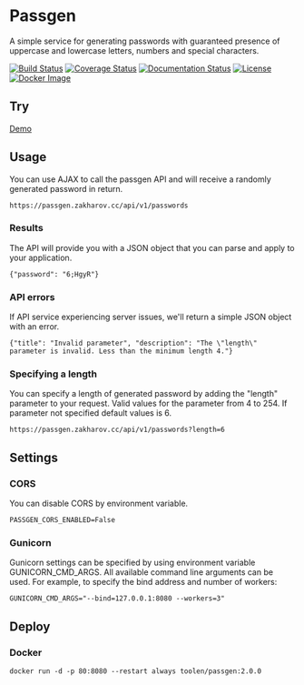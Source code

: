 # Passgen

A simple service for generating passwords with guaranteed presence of uppercase and lowercase letters, numbers and special characters.

[![Build Status](https://travis-ci.org/toolen/passgen.svg?branch=master)](https://travis-ci.org/toolen/passgen)
[![Coverage Status](https://coveralls.io/repos/github/toolen/passgen/badge.svg?branch=master)](https://coveralls.io/github/toolen/passgen?branch=master)
[![Documentation Status](https://readthedocs.org/projects/passgen/badge/?version=master)](http://passgen.readthedocs.io/en/master/?badge=master)
[![License](https://img.shields.io/github/license/toolen/passgen.svg)](https://github.com/toolen/passgen/blob/master/LICENSE)
[![Docker Image](https://images.microbadger.com/badges/image/toolen/passgen.svg)](https://microbadger.com/images/toolen/passgen)

## Try

[Demo](https://toolen.github.io/passgen/#try)

## Usage

You can use AJAX to call the passgen API and will receive a randomly generated password in return.

```
https://passgen.zakharov.cc/api/v1/passwords
```

### Results

The API will provide you with a JSON object that you can parse and apply to your application.

```
{"password": "6;HgyR"}
```

### API errors

If API service experiencing server issues, we'll return a simple JSON object with an error.

```
{"title": "Invalid parameter", "description": "The \"length\" parameter is invalid. Less than the minimum length 4."}
```

### Specifying a length

You can specify a length of generated password by adding the "length" parameter to your request. Valid values for the parameter from 4 to 254. If parameter not specified default values is 6.

```
https://passgen.zakharov.cc/api/v1/passwords?length=6
```

## Settings

### CORS

You can disable CORS by environment variable.

```
PASSGEN_CORS_ENABLED=False
```

### Gunicorn

Gunicorn settings can be specified by using environment variable GUNICORN_CMD_ARGS. All available command line arguments can be used. For example, to specify the bind address and number of workers:

```
GUNICORN_CMD_ARGS="--bind=127.0.0.1:8080 --workers=3"
```

## Deploy

### Docker

```
docker run -d -p 80:8080 --restart always toolen/passgen:2.0.0
```
